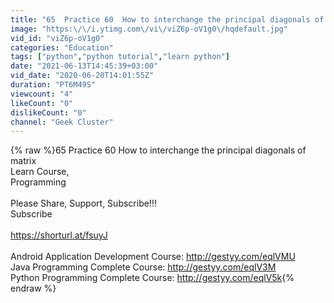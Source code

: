 ```yaml
---
title: "65  Practice 60  How to interchange the principal diagonals of matrix"
image: "https:\/\/i.ytimg.com\/vi\/viZ6p-oV1g0\/hqdefault.jpg"
vid_id: "viZ6p-oV1g0"
categories: "Education"
tags: ["python","python tutorial","learn python"]
date: "2021-06-13T14:45:39+03:00"
vid_date: "2020-06-20T14:01:55Z"
duration: "PT6M49S"
viewcount: "4"
likeCount: "0"
dislikeCount: "0"
channel: "Geek Cluster"
---
```

{% raw %}65  Practice 60  How to interchange the principal diagonals of matrix<br />Learn Course,<br />Programming<br /><br />Please Share, Support, Subscribe!!!<br />Subscribe<br /><br /><a rel="nofollow" target="blank" href="https://shorturl.at/fsuyJ">https://shorturl.at/fsuyJ</a><br /><br />Android Application Development Course: <a rel="nofollow" target="blank" href="http://gestyy.com/eqlVMU">http://gestyy.com/eqlVMU</a><br />Java Programming Complete Course: <a rel="nofollow" target="blank" href="http://gestyy.com/eqlV3M">http://gestyy.com/eqlV3M</a><br />Python Programming Complete Course: <a rel="nofollow" target="blank" href="http://gestyy.com/eqlV5k">http://gestyy.com/eqlV5k</a>{% endraw %}
